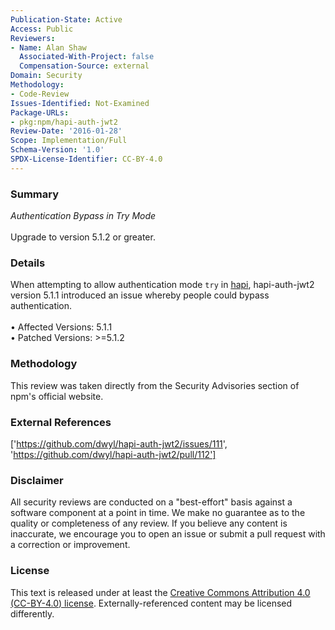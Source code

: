 ```yaml
---
Publication-State: Active
Access: Public
Reviewers:
- Name: Alan Shaw
  Associated-With-Project: false
  Compensation-Source: external
Domain: Security
Methodology:
- Code-Review
Issues-Identified: Not-Examined
Package-URLs:
- pkg:npm/hapi-auth-jwt2
Review-Date: '2016-01-28'
Scope: Implementation/Full
Schema-Version: '1.0'
SPDX-License-Identifier: CC-BY-4.0
---
```

### Summary
*Authentication Bypass in Try Mode*<br><br>Upgrade to version 5.1.2 or greater.
### Details
When attempting to allow authentication mode `try` in [hapi](https://www.npmjs.com/package/hapi), hapi-auth-jwt2 version 5.1.1 introduced an issue whereby people could bypass authentication.
<br><br>• Affected Versions: 5.1.1
<br>• Patched Versions: >=5.1.2
### Methodology
This review was taken directly from the Security Advisories section of npm's official website.
### External References
['https://github.com/dwyl/hapi-auth-jwt2/issues/111', 'https://github.com/dwyl/hapi-auth-jwt2/pull/112']
### Disclaimer
All security reviews are conducted on a "best-effort" basis against a software component at a point in time. We make no guarantee as to the quality or completeness of any review. If you believe any content is inaccurate, we encourage you to open an issue or submit a pull request with a correction or improvement.
### License
This text is released under at least the [Creative Commons Attribution 4.0 (CC-BY-4.0) license](https://creativecommons.org/licenses/by/4.0/legalcode.txt). Externally-referenced content may be licensed differently.
